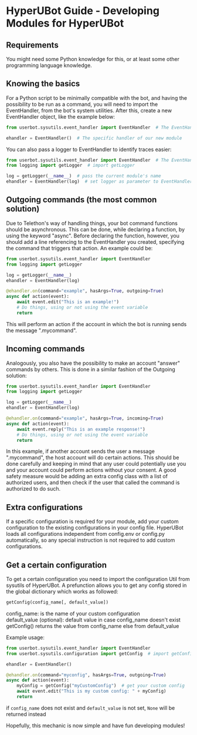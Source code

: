 # HyperUBot Guide - Developing Modules for HyperUBot

## Requirements

You might need some Python knowledge for this, or at least some other programming language knowledge.

## Knowing the basics

For a Python script to be minimally compatible with the bot, and having the possibility to be run as a command, you will need to import the EventHandler, from the bot's system utilities. After this, create a new EventHandler object, like the example below:

```python
from userbot.sysutils.event_handler import EventHandler  # The EventHandler object

ehandler = EventHandler()  # The specific handler of our new module
```

You can also pass a logger to EventHandler to identify traces easier:

```python
from userbot.sysutils.event_handler import EventHandler  # The EventHandler object
from logging import getLogger  # import getLogger

log = getLogger(__name__)  # pass the current module's name
ehandler = EventHandler(log)  # set logger as parameter to EventHandler
```

## Outgoing commands (the most common solution)

Due to Telethon's way of handling things, your bot command functions should be asynchronous. This can be done, while declaring a function, by using the keyword "async". Before declaring the function, however, you should add a line referencing to the EventHandler you created, specifying the command that triggers that action. An example could be:

```python
from userbot.sysutils.event_handler import EventHandler
from logging import getLogger

log = getLogger(__name__)
ehandler = EventHandler(log)

@ehandler.on(command="example", hasArgs=True, outgoing=True)
async def action(event):
    await event.edit("This is an example!")
    # Do things, using or not using the event variable
    return
```

This will perform an action if the account in which the bot is running sends the message ".mycommand". 

## Incoming commands

Analogously, you also have the possibility to make an account "answer" commands by others. This is done in a similar fashion of the Outgoing solution:

```python
from userbot.sysutils.event_handler import EventHandler
from logging import getLogger

log = getLogger(__name__)
ehandler = EventHandler(log)

@ehandler.on(command="example", hasArgs=True, incoming=True)
async def action(event):
    await event.reply("This is an example response!")
    # Do things, using or not using the event variable
    return
```

In this example, if another account sends the user a message ".mycommand", the host account will do certain actions. This should be done carefully and keeping in mind that any user could potentially use you and your account could perform actions without your consent. A good safety measure would be adding an extra config class with a list of authorized users, and then check if the user that called the command is authorized to do such.

## Extra configurations

If a specific configuration is required for your module, add your custom configuration to the existing configurations in your config file. HyperUBot loads all configurations independent from config.env or config.py automatically, so any special instruction is not required to add custom configurations.

## Get a certain configuration

To get a certain configuration you need to import the configuration Util from sysutils of HyperUBot. A prefunction allows you to get any config stored in the global dictionary which works as followed:

```python
getConfig(config_name[, default_value])
```

config_name: is the name of your custom configuration\
default_value (optional): default value in case config_name doesn't exist\
getConfig() returns the value from config_name else from default_value

Example usage:

```python
from userbot.sysutils.event_handler import EventHandler
from userbot.sysutils.configuration import getConfig  # import getConfig

ehandler = EventHandler()

@ehandler.on(command="myconfig", hasArgs=True, outgoing=True)
async def action(event):
    myConfig = getConfig("myCustomConfig")  # get your custom config
    await event.edit("This is my custom config: " + myConfig)
    return
```

if `config_name` does not exist and `default_value` is not set, `None` will be returned instead


Hopefully, this mechanic is now simple and have fun developing modules!
